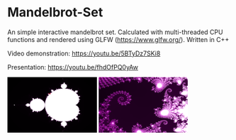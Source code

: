 # Mandelbrot-Set
An simple interactive mandelbrot set. Calculated with multi-threaded CPU functions and rendered using GLFW (https://www.glfw.org/).
Written in C++

Video demonstration: https://youtu.be/5BTyDz7SKi8

Presentation: https://youtu.be/fhdOfPQ0yAw

<p float"left">
  <img src="https://github.com/MichaelPineapple/MandelbrotSet/blob/master/screenshot0.png" width="40%" height="40%" />
  <img src="https://github.com/MichaelPineapple/MandelbrotSet/blob/master/screenshot1.png" width="40%" height="40%" />
</p>
